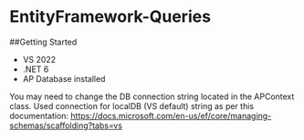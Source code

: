 # EntityFramework-Queries

##Getting Started
- VS 2022
- .NET 6
- AP Database installed

You may need to change the DB connection string located in the APContext class.
Used connection for localDB (VS default) string as per this documentation:
https://docs.microsoft.com/en-us/ef/core/managing-schemas/scaffolding?tabs=vs
